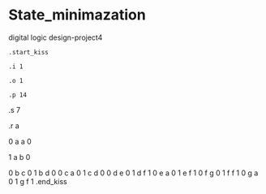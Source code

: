 # State_minimazation
digital logic design-project4 
  
    .start_kiss  
  
    .i 1  
  
    .o 1  
  
    .p 14  
  
  .s 7  
  
  .r a  
  
  0 a a 0  
  
  1 a b 0  
  
  0 b c 0
  1 b d 0
  0 c a 0
  1 c d 0
  0 d e 0
  1 d f 1
  0 e a 0
  1 e f 1
  0 f g 0
  1 f f 1
  0 g a 0
  1 g f 1
  .end_kiss

